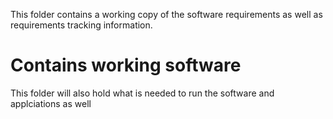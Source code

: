 This folder contains a working copy of the software requirements as well as requirements tracking information.
# Contains working software

This folder will also hold what is needed to run the software and applciations as well
